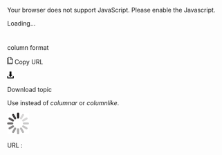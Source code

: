 Your browser does not support JavaScript. Please enable the Javascript.

Loading...

# 

column format

![Copy URL](column-format_files/Copy.png)
Copy URL

![Download](column-format_files/Download.png)

Download topic

Use instead of *columnar* or *columnlike*.

![In progress](column-format_files/activity-large.gif)

URL :
